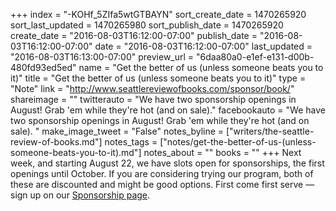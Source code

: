 +++
index = "-KOHf_5ZIfa5wtGTBAYN"
sort_create_date = 1470265920
sort_last_updated = 1470265980
sort_publish_date = 1470265920
create_date = "2016-08-03T16:12:00-07:00"
publish_date = "2016-08-03T16:12:00-07:00"
date = "2016-08-03T16:12:00-07:00"
last_updated = "2016-08-03T16:13:00-07:00"
preview_url = "6daa80a0-e1ef-e131-d00b-480fd93ed5ed"
name = "Get the better of us (unless someone beats you to it)"
title = "Get the better of us (unless someone beats you to it)"
type = "Note"
link = "http://www.seattlereviewofbooks.com/sponsor/book/"
shareimage = ""
twitterauto = "We have two sponsorship openings in August! Grab 'em while they're hot (and on sale)."
facebookauto = "We have two sponsorship openings in August! Grab 'em while they're hot (and on sale). "
make_image_tweet = "False"
notes_byline = ["writers/the-seattle-review-of-books.md"]
notes_tags = ["notes/get-the-better-of-us-(unless-someone-beats-you-to-it).md"]
notes_about = ""
books = ""
+++
Next week, and starting August 22, we have slots open for sponsorships, the first openings until October. If you are considering trying our program, both of these are discounted and might be good options. First come first serve &mdash; sign up on our [Sponsorship page](http://www.seattlereviewofbooks.com/sponsor/book/).